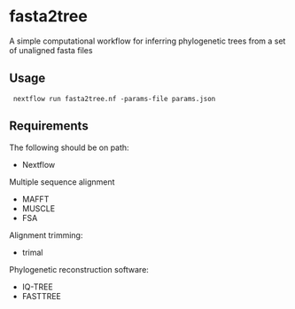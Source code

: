 # fasta2tree
A simple computational workflow for inferring phylogenetic trees from a set of unaligned fasta files

## Usage
``` nextflow run fasta2tree.nf -params-file params.json```

## Requirements
The following should be on path:
- Nextflow

Multiple sequence alignment
- MAFFT
- MUSCLE
- FSA

Alignment trimming:
- trimal

Phylogenetic reconstruction software:
- IQ-TREE
- FASTTREE
